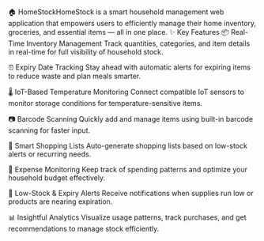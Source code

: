 🏠 HomeStockHomeStock is a smart household management web application that empowers users to efficiently manage their home inventory, groceries, and essential items — all in one place.
✨ Key Features
📦 Real-Time Inventory Management
Track quantities, categories, and item details in real-time for full visibility of household stock.

⏰ Expiry Date Tracking
Stay ahead with automatic alerts for expiring items to reduce waste and plan meals smarter.

🌡️ IoT-Based Temperature Monitoring
Connect compatible IoT sensors to monitor storage conditions for temperature-sensitive items.

📷 Barcode Scanning
Quickly add and manage items using built-in barcode scanning for faster input.

🛒 Smart Shopping Lists
Auto-generate shopping lists based on low-stock alerts or recurring needs.

💸 Expense Monitoring
Keep track of spending patterns and optimize your household budget effectively.

🔔 Low-Stock & Expiry Alerts
Receive notifications when supplies run low or products are nearing expiration.

📊 Insightful Analytics
Visualize usage patterns, track purchases, and get recommendations to manage stock efficiently.
